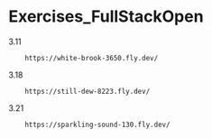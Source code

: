 # Exercises_FullStackOpen

  3.11

        https://white-brook-3650.fly.dev/



  3.18 
        
        https://still-dew-8223.fly.dev/



  3.21
  
        https://sparkling-sound-130.fly.dev/
